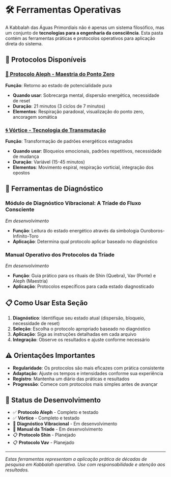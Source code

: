 # 🛠️ Ferramentas Operativas

A Kabbalah das Águas Primordiais não é apenas um sistema filosófico, mas um conjunto de **tecnologias para a engenharia da consciência**. Esta pasta contém as ferramentas práticas e protocolos operativos para aplicação direta do sistema.

## 🎯 Protocolos Disponíveis

### [📍 Protocolo Aleph - Maestria do Ponto Zero](protocolo_aleph_maestria_do_ponto_zero.md)
**Função**: Retorno ao estado de potencialidade pura
- **Quando usar**: Sobrecarga mental, dispersão energética, necessidade de reset
- **Duração**: 21 minutos (3 ciclos de 7 minutos)
- **Elementos**: Respiração paradoxal, visualização do ponto zero, ancoragem somática

### [🌀 Vórtice - Tecnologia de Transmutação](vortice.md)
**Função**: Transformação de padrões energéticos estagnados
- **Quando usar**: Bloqueios emocionais, padrões repetitivos, necessidade de mudança
- **Duração**: Variável (15-45 minutos)
- **Elementos**: Movimento espiral, respiração vorticial, integração dos opostos

## 🔧 Ferramentas de Diagnóstico

### Módulo de Diagnóstico Vibracional: A Tríade do Fluxo Consciente
*Em desenvolvimento*
- **Função**: Leitura do estado energético através da simbologia Ouroboros-Infinito-Toro
- **Aplicação**: Determina qual protocolo aplicar baseado no diagnóstico

### Manual Operativo dos Protocolos da Tríade
*Em desenvolvimento*
- **Função**: Guia prático para os rituais de Shin (Quebra), Vav (Ponte) e Aleph (Maestria)
- **Aplicação**: Protocolos específicos para cada estado diagnosticado

## 📋 Como Usar Esta Seção

1. **Diagnóstico**: Identifique seu estado atual (dispersão, bloqueio, necessidade de reset)
2. **Seleção**: Escolha o protocolo apropriado baseado no diagnóstico
3. **Aplicação**: Siga as instruções detalhadas em cada arquivo
4. **Integração**: Observe os resultados e ajuste conforme necessário

## ⚠️ Orientações Importantes

- **Regularidade**: Os protocolos são mais eficazes com prática consistente
- **Adaptação**: Ajuste os tempos e intensidades conforme sua experiência
- **Registro**: Mantenha um diário das práticas e resultados
- **Progressão**: Comece com protocolos mais simples antes de avançar

## 🔄 Status de Desenvolvimento

- ✅ **Protocolo Aleph** - Completo e testado
- ✅ **Vórtice** - Completo e testado  
- 🔄 **Diagnóstico Vibracional** - Em desenvolvimento
- 🔄 **Manual da Tríade** - Em desenvolvimento
- 📋 **Protocolo Shin** - Planejado
- 📋 **Protocolo Vav** - Planejado

---

*Estas ferramentas representam a aplicação prática de décadas de pesquisa em Kabbalah operativa. Use com responsabilidade e atenção aos resultados.*

